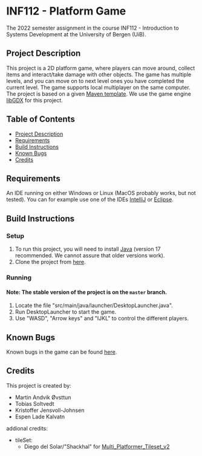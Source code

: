 # INF112 - Platform Game
The 2022 semester assignment in the course INF112 - Introduction to Systems Development at the University of Bergen (UiB).

## Project Description
This project is a 2D platform game, where players can move around, collect items and interact/take damage with other objects. 
The game has multiple levels, and you can move on to next level ones you have completed the current level. 
The game supports local multiplayer on the same computer.
The project is based on a given [Maven template](https://git.app.uib.no/inf112/22v/inf112.22v.libgdx-template.git). 
We use the game engine [libGDX](https://libgdx.com/) for this project.


## Table of Contents
- [Project Description](#project-description)
- [Requirements](#requirements)
- [Build Instructions](#build-instructions)
- [Known Bugs](#known-bugs)
- [Credits](#credits)

## Requirements
An IDE running on either Windows or Linux (MacOS probably works, but not tested). You can for example use one of the IDEs [IntelliJ](https://www.jetbrains.com/idea/) or [Eclipse](https://www.eclipse.org/ide/).

## Build Instructions

### Setup
1. To run this project, you will need to install [Java](https://www.oracle.com/java/technologies/downloads/) (version 17 recommended. We cannot assure that older versions work).
2. Clone the project from [here](https://git.app.uib.no/grabbane/inf112.22v.libgdx-template.git).

### Running
#### Note: The stable version of the project is on the `master` branch.
1. Locate the file "src/main/java/launcher/DesktopLauncher.java".
2. Run DesktopLauncher to start the game.
3. Use "WASD", "Arrow keys" and "IJKL" to control the different players.

## Known Bugs
Known bugs in the game can be found [here](src/main/resources/BugReplication.md).

## Credits
This project is created by:
- Martin Andvik Øvsttun
- Tobias Soltvedt
- Kristoffer Jensvoll-Johnsen
- Espen Lade Kalvatn

addional credits:
- tileSet:
    - Diego del Solar/"Shackhal" for [Multi_Platformer_Tileset_v2](https://shackhal.itch.io/multi-platformer-tileset)
